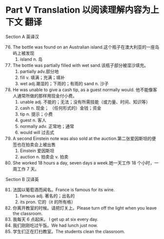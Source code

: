 # Part V Translation 以阅读理解内容为上下文 翻译

Section A 英译汉

76. The bottle was found on an Australian island.这个瓶子在澳大利亚的一座岛屿上被发现
    1.  island n. 岛
77. The bottle was partially filled with wet sand.该瓶子部分被湿沙填充。
    1.  partially adv.部分地
    2.  fill v. 填满；充满；填补
    3.  wet adj.潮湿的；下雨的；有雨的 sand n. 沙子
78. He was unable to give a cash tip, as a guest normally would. 他不能像客人通常所做的那样用现金付小费。
    1.  unable adj. 不能的；无法；没有所需技能（或力量、时间、知识等）
    2.  cash n. 现金； （任何形式的）金钱；资金
    3.  tip n. 提示；小费
    4.  guest n. 客人
    5.  normally adv. 正常地；通常
    6.  would will 过去式
79. A second Einstein note was also sold at the auction.第二张爱因斯坦的便签也在拍卖会上被出售
    1.  Einstein 爱因斯坦
    2.  auction n. 拍卖会 v. 拍卖
80. She worked 18 hours a day, seven days a week.她一天工作 18 个小时，一周工作 7 天。

Section B 汉译英

81. 法国以葡萄酒而闻名。France is famous for its wine.
    1.  famous adj. 著名的；出名的
    2.  its pron. 它的（it 的所有格）
82. 你离开教室的时候。请把灯关上。Please turn off the light when you leave the classroom.
83. 我每天 6 点起床。 I get up at six every day.
84. 我们刚刚吃过午饭。We had lunch just now.
85. 学生们正在打扫教室。The students clean the classroom.
